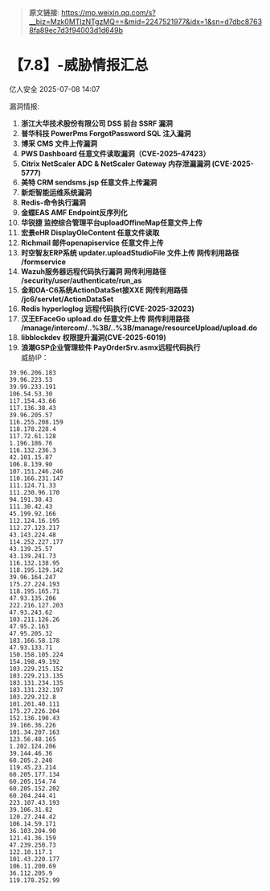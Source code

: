 > **原文链接**: https://mp.weixin.qq.com/s?__biz=Mzk0MTIzNTgzMQ==&mid=2247521977&idx=1&sn=d7dbc87638fa89ec7d3f94003d1d649b

#  【7.8】-威胁情报汇总  
 亿人安全   2025-07-08 14:07  
  
漏洞情报:  
1. **浙江大华技术股份有限公司 DSS 前台 SSRF 漏洞**  
1. **普华科技 PowerPms ForgotPassword SQL 注入漏洞**  
1. **博采 CMS 文件上传漏洞**  
1. **PWS Dashboard 任意文件读取漏洞（CVE-2025-47423）**  
1. **Citrix NetScaler ADC & NetScaler Gateway 内存泄漏漏洞 (CVE-2025-5777)**  
1. **美特 CRM sendsms.jsp 任意文件上传漏洞**  
1. **新炬智能运维系统漏洞**  
1. **Redis-命令执行漏洞**  
1. **金蝶EAS AMF Endpoint反序列化**  
1. **华锐捷 监控综合管理平台uploadOffineMap任意文件上传**  
1. **宏景eHR DisplayOleContent 任意文件读取**  
1. **Richmail 邮件openapiservice 任意文件上传**  
1. **时空智友ERP系统 updater.uploadStudioFile 文件上传 网传利用路径 /formservice**  
1. **Wazuh服务器远程代码执行漏洞 网传利用路径 /security/user/authenticate/run_as**  
1. **金和OA-C6系统ActionDataSet接XXE 网传利用路径 /jc6/servlet/ActionDataSet**  
1. **Redis hyperloglog 远程代码执行(CVE-2025-32023)**  
1. **汉王EFaceGo upload.do 任意文件上传 网传利用路径 /manage/intercom/..%3B/..%3B/manage/resourceUpload/upload.do**  
1. **libblockdev 权限提升漏洞(CVE-2025-6019)**  
1. **浪潮GSP企业管理软件 PayOrderSrv.asmx远程代码执行**  
威胁IP：  

```
39.96.206.183 
39.96.223.53 
39.99.233.191 
106.54.53.30 
117.154.43.66 
117.136.38.43 
39.96.205.57 
116.255.208.159 
118.178.228.4 
117.72.61.128 
1.196.186.76 
116.132.236.3 
42.101.15.87 
106.8.139.90 
107.151.246.246 
110.166.231.147 
111.124.71.33 
111.230.96.170 
94.191.30.43 
111.30.42.43 
45.199.92.166 
112.124.16.195 
112.27.123.217 
43.143.224.48 
114.252.227.177 
43.139.25.57 
43.139.241.73 
116.132.138.95 
118.195.129.142 
39.96.164.247 
175.27.224.193 
118.195.165.71 
47.93.135.206 
222.216.127.203 
47.93.243.62 
103.211.126.26 
47.95.2.163 
47.95.205.32 
183.166.58.178 
47.93.133.71 
150.158.105.224 
154.198.49.192 
103.229.215.152 
103.229.213.135 
183.131.234.135 
183.131.232.197 
103.229.212.8 
101.201.40.111 
175.27.226.204 
152.136.190.43 
39.166.36.226 
101.34.207.163 
123.56.48.165 
1.202.124.206 
39.144.46.36 
60.205.2.248 
119.45.23.214 
60.205.177.134 
60.205.154.74 
60.205.152.202 
60.204.244.41 
223.107.43.193 
39.106.31.82 
120.27.244.42 
106.14.59.171 
36.103.204.90 
121.41.36.159 
47.239.250.73 
122.10.117.1 
101.43.220.177 
106.11.200.69 
36.112.205.9 
119.178.252.99

```

  
  
